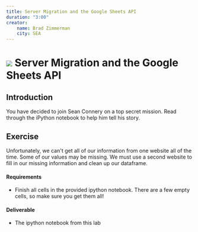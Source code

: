 ```yaml
---
title: Server Migration and the Google Sheets API
duration: "3:00"
creator:
    name: Brad Zimmerman
    city: SEA
---
```


# ![](https://ga-dash.s3.amazonaws.com/production/assets/logo-9f88ae6c9c3871690e33280fcf557f33.png) Server Migration and the Google Sheets API

## Introduction

You have decided to join Sean Connery on a top secret mission. Read through the iPython notebook to help him tell his story.

## Exercise

Unfortunately, we can't get all of our information from one website all of the time. Some of our values may be missing. We must use a second website to fill in our missing information and clean up our dataframe.

#### Requirements
- Finish all cells in the provided ipython notebook. There are a few empty cells, so make sure you get them all!

#### Deliverable
- The ipython notebook from this lab
